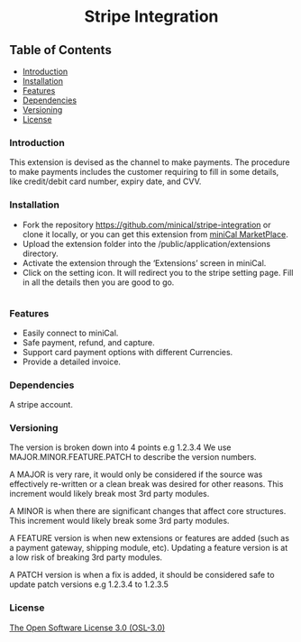 <p>
	<h1 align="center">
	Stripe Integration</h1>
</p>

## Table of Contents
* [Introduction](#introduction)
* [Installation](#installation)
* [Features](#features)
* [Dependencies](#dependencies)
* [Versioning](#versioning)
* [License](#license)

### Introduction
This extension is devised as the channel to make payments. The procedure to make payments includes the customer requiring to fill in some details, like credit/debit card number, expiry date, and CVV. 

### Installation
* Fork the repository https://github.com/minical/stripe-integration or clone it locally, or you can get this extension from [miniCal MarketPlace](https://marketplace.minical.io/product/stripe-payment-gateway/). 
* Upload the extension folder into the /public/application/extensions directory.
* Activate the extension through the ‘Extensions’ screen in miniCal.
* Click on the setting icon. It will redirect you to the stripe setting page. Fill in all the details then you are good to go.

<img src="https://snipboard.io/y0OpK6.jpg" alt=""> 

### Features
* Easily connect to miniCal.
* Safe payment, refund, and capture.
* Support card payment options with different Currencies.
* Provide a detailed invoice.

### Dependencies
A stripe account. 

### Versioning

The version is broken down into 4 points e.g 1.2.3.4 We use MAJOR.MINOR.FEATURE.PATCH to describe the version numbers.

A MAJOR is very rare, it would only be considered if the source was effectively re-written or a clean break was desired for other reasons. This increment would likely break most 3rd party modules.

A MINOR is when there are significant changes that affect core structures. This increment would likely break some 3rd party modules.

A FEATURE version is when new extensions or features are added (such as a payment gateway, shipping module, etc). Updating a feature version is at a low risk of breaking 3rd party modules.

A PATCH version is when a fix is added, it should be considered safe to update patch versions e.g 1.2.3.4 to 1.2.3.5

### License

[The Open Software License 3.0 (OSL-3.0)]()
